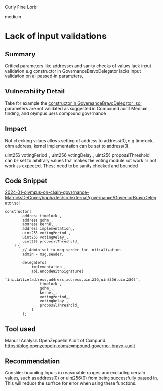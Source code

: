 Curly Pine Loris

medium

# Lack of input validations

## Summary
Critical parameters like addresses and sanity checks of values lack input validation e.g constructor in GovernanceBravoDelegator lacks input validation on all passed-in parameters,

## Vulnerability Detail
Take for example the [constructor in GovernanceBravoDelegator .sol](https://github.com/sherlock-audit/2024-01-olympus-on-chain-governance/blob/main/bophades/src/external/governance/GovernorBravoDelegator.sol#L10) parameters are not validated as suggested in Compound audit Medium finding, and olympus uses compound governance

## Impact
Not checking values allows setting of address to address(0), e.g timelock, ohm address, kernel implementation can be set to address(0).

uint256 votingPeriod_, uint256 votingDelay_, uint256 proposalThreshold_ can be set to arbitrary values that makes the voting module not work or not work as expected. These need to be sanity checked and bounded

## Code Snippet
[2024-01-olympus-on-chain-governance-MatricksDeCoder/bophades/src/external/governance/GovernorBravoDelegator.sol](https://github.com/sherlock-audit/2024-01-olympus-on-chain-governance/blob/main/bophades/src/external/governance/GovernorBravoDelegator.sol#L10)
```solidity 
constructor(
        address timelock_,
        address gohm_,
        address kernel_,
        address implementation_,
        uint256 votingPeriod_,
        uint256 votingDelay_,
        uint256 proposalThreshold_
    ) {
        // Admin set to msg.sender for initialization
        admin = msg.sender;

        delegateTo(
            implementation_,
            abi.encodeWithSignature(
                "initialize(address,address,address,uint256,uint256,uint256)",
                timelock_,
                gohm_,
                kernel_,
                votingPeriod_,
                votingDelay_,
                proposalThreshold_
            )
        );
```

## Tool used
Manual Analysis
OpenZeppelin Audit of Compund https://blog.openzeppelin.com/compound-governor-bravo-audit

## Recommendation
Consider bounding inputs to reasonable ranges and excluding certain values, such as address(0) or uint256(0) from being successfully passed in. This will reduce the surface for error when using these functions.
